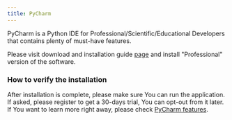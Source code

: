 ```yaml
---
title: PyCharm
---
```


PyCharm is a Python IDE for Professional/Scientific/Educational Developers that contains plenty of must-have features.

Please visit download and installation guide [page](https://www.jetbrains.com/pycharm/download/#section) and install "Professional" version of the software. 

### How to verify the installation

After installation is complete, please make sure You can run the application. If asked, please register to get a 30-days trial, You can opt-out from it later. If You want to learn more right away, please check [PyCharm features](https://www.jetbrains.com/pycharm/features/).
